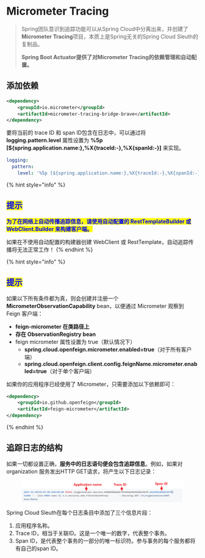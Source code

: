 # Micrometer Tracing

> Spring团队意识到追踪功能可以从Spring Cloud中分离出来，并创建了**Micrometer Tracing**项目，本质上是Spring无关的Spring Cloud Sleuth的复制品。&#x20;
>
> **Spring Boot Actuator提供了对Micrometer Tracing的依赖管理和自动配置。**

## 添加依赖

```xml
<dependency>
    <groupId>io.micrometer</groupId>
    <artifactId>micrometer-tracing-bridge-brave</artifactId>
</dependency>
```

要将当前的 trace ID 和 span ID包含在日志中，可以通过将 **logging.pattern.level** 属性设置为 **%5p \[${spring.application.name:},%X{traceId:-},%X{spanId:-}]** 来实现。

```yaml
logging:
  pattern:
    level: '%5p [${spring.application.name:},%X{traceId:-},%X{spanId:-}]'
```

{% hint style="info" %}
## <mark style="color:blue;">提示</mark>

<mark style="color:blue;">**为了在网络上自动传播追踪信息，请使用自动配置的 RestTemplateBuilder 或 WebClient.Builder 来构建客户端。**</mark>

如果在不使用自动配置的构建器创建 WebClient 或 RestTemplate，自动追踪传播将无法正常工作！
{% endhint %}

{% hint style="info" %}
## <mark style="color:blue;">提示</mark>

如果以下所有条件都为真，则会创建并注册一个 **MicrometerObservationCapability** bean，以便通过 Micrometer 观察到 Feign 客户端：

* **feign-micrometer 在类路径上**
* **存在 ObservationRegistry bean**
* feign micrometer 属性设置为 true（默认情况下）
  * **spring.cloud.openfeign.micrometer.enabled=true**（对于所有客户端）
  * **spring.cloud.openfeign.client.config.feignName.micrometer.enabled=true**（对于单个客户端）

如果你的应用程序已经使用了 Micrometer，只需要添加以下依赖即可：

```xml
<dependency>
    <groupId>io.github.openfeign</groupId>
    <artifactId>feign-micrometer</artifactId>
</dependency>
```
{% endhint %}

## 追踪日志的结构

如果一切都设置正确，**服务中的日志语句便会包含追踪信息**。例如，如果对 organization 服务发出HTTP GET请求，将产生以下日志记录：

<figure><img src="../../../.gitbook/assets/image (6).png" alt=""><figcaption></figcaption></figure>

Spring Cloud Sleuth在每个日志条目中添加了三个信息片段：

1. 应用程序名称。
2. Trace ID，相当于关联ID。这是一个唯一的数字，代表整个事务。
3. Span ID，是代表整个事务的一部分的唯一标识符。参与事务的每个服务都将有自己的span ID。
